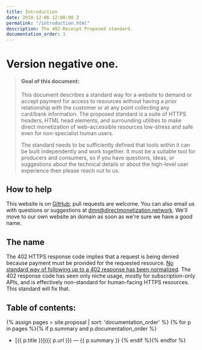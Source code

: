 ```yaml
---
title: Introduction
date: 2018-12-06 12:00:00 Z
permalink: "/introduction.html"
description: The 402-Receipt Proposed standard.
documentation_order: 1
---
```


# Version negative one.

> #### Goal of this document:
>
> This document describes a standard way for a website to demand or accept payment for access to resources without having a prior relationship with the customer or at any point collecting any card/bank information. The proposed standard is a suite of HTTPS headers, HTML head elements, and surrounding utilities to make direct monetization of web-accessible resources low-stress and safe even for non-specialist human users.
>
> The standard needs to be sufficiently defined that tools within it can be built independently and work together. It must be a suitable tool for producers and consumers, so if you have questions, ideas, or suggestions about the technical details or about the high-level user experience then please reach out to us. 

## How to help
This website is on [GitHub](https://github.com/ShapeOfMatter/direct-monetization-static); pull requests are welcome. You can also email us with questions or suggestions at <dmn@directmonetization.network>.
We'll move to our own website an domain as soon as we're sure we have a good name.

## The name
The 402 HTTPS response code implies that a request is being denied because payment must be provided for the requested resource. [No standard way of following up to a 402 response has been normalized](https://en.wikipedia.org/wiki/List_of_HTTP_status_codes#402). The 402 response code has seen only niche usage, mostly for subscription-only APIs, and is effectively non-standard for human-facing HTTPS resources. This standard will fix that.

## Table of contents:
{% assign pages = site.proposal | sort: 'documentation_order' %}
{% for p in pages %}{% if p.summary and p.documentation_order %}
  - [{{ p.title }}]({{ p.url }}) — {{ p.summary }}
{% endif %}{% endfor %}

